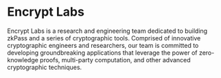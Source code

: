 # Encrypt Labs
Encrypt Labs is a research and engineering team dedicated to building zkPass and a series of cryptographic tools. Comprised of innovative cryptographic engineers and researchers, our team is committed to developing groundbreaking applications that leverage the power of zero-knowledge proofs, multi-party computation, and other advanced cryptographic techniques.